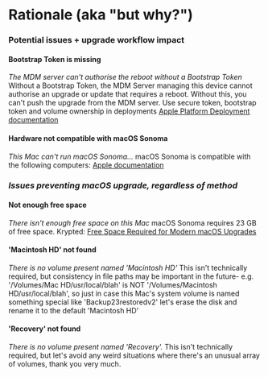 # Rationale (aka "but why?")

### Potential issues + upgrade workflow impact

#### Bootstrap Token is missing
*The MDM server can't authorise the reboot without a Bootstrap Token*
Without a Bootstrap Token, the MDM Server managing this device cannot authorise an upgrade or update that requires a reboot. Without this, you can't push the upgrade from the MDM server. 
Use secure token, bootstrap token and volume ownership in deployments 
[Apple Platform Deployment documentation](https://support.apple.com/en-au/guide/deployment/dep24dbdcf9e/web)

#### Hardware not compatible with macOS Sonoma
*This Mac can't run macOS Sonoma...*
macOS Sonoma is compatible with the following computers:
[Apple documentation](https://support.apple.com/en-au/105113)

### *Issues preventing macOS upgrade, regardless of method*

#### Not enough free space
*There isn't enough free space on this Mac*
macOS Sonoma requires 23 GB of free space. 
Krypted: [Free Space Required for Modern macOS Upgrades](https://krypted.com/mac-os-x/free-space-required-for-modern-macos-upgrades/)

#### 'Macintosh HD' not found 
*There is no volume present named 'Macintosh HD'*
This isn't technically required, but consistency in file paths may be important in the future- e.g. '/Volumes/Mac HD/usr/local/blah' is NOT '/Volumes/Macintosh HD/usr/local/blah', so just in case this Mac's system volume is named something special like 'Backup23restoredv2' let's erase the disk and rename it to the default 'Macintosh HD'

#### 'Recovery' not found 
*There is no volume present named 'Recovery'.*
This isn't technically required, but let's avoid any weird situations where there's an unusual array of volumes, thank you very much. 